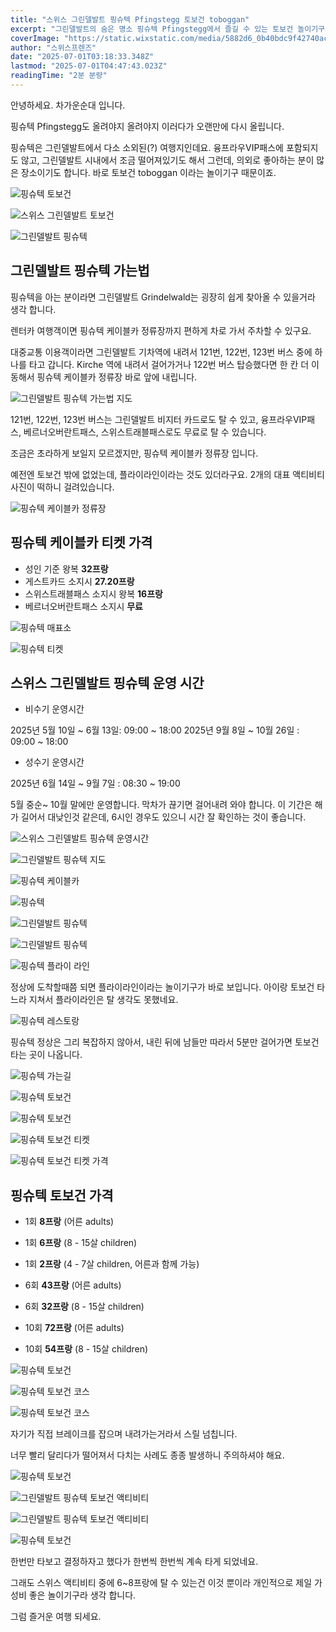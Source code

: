 ```yaml
---
title: "스위스 그린델발트 핑슈텍 Pfingstegg 토보건 toboggan"
excerpt: "그린델발트의 숨은 명소 핑슈텍 Pfingstegg에서 즐길 수 있는 토보건 놀이기구와 케이블카, 그리고 가는 방법과 운영시간, 티켓 요금까지 꼼꼼하게 안내드립니다."
coverImage: "https://static.wixstatic.com/media/5882d6_0b40bdc9f42740aca29f09f713a4659b~mv2.jpg/v1/fill/w_966,h_645,al_c,q_85,enc_avif,quality_auto/5882d6_0b40bdc9f42740aca29f09f713a4659b~mv2.jpg"
author: "스위스프렌즈"
date: "2025-07-01T03:18:33.348Z"
lastmod: "2025-07-01T04:47:43.023Z"
readingTime: "2분 분량"
---
```


안녕하세요. 차가운순대 입니다.

핑슈텍 Pfingstegg도 올려야지 올려야지 이러다가 오랜만에 다시 올립니다.

핑슈텍은 그린델발트에서 다소 소외된(?) 여행지인데요. 융프라우VIP패스에 포함되지도 않고, 그린델발트 시내에서 조금 떨어져있기도 해서 그런데, 의외로 좋아하는 분이 많은 장소이기도 합니다. 바로 토보건 toboggan 이라는 놀이기구 때문이죠.

![핑슈텍 토보건](https://static.wixstatic.com/media/5882d6_ab145d49da534cb783d9164a6d977161~mv2.png/v1/fill/w_966,h_644,al_c,q_90,enc_avif,quality_auto/5882d6_ab145d49da534cb783d9164a6d977161~mv2.png)

![스위스 그린델발트 토보건](https://static.wixstatic.com/media/5882d6_8e3f9faff81f4b8b9f6078353efec8cb~mv2.png/v1/fill/w_966,h_644,al_c,q_90,enc_avif,quality_auto/5882d6_8e3f9faff81f4b8b9f6078353efec8cb~mv2.png)

![그린델발트 핑슈텍](https://static.wixstatic.com/media/5882d6_4aca94650bc94eb39910745a8f08f92a~mv2.png/v1/fill/w_966,h_543,al_c,q_90,enc_avif,quality_auto/5882d6_4aca94650bc94eb39910745a8f08f92a~mv2.png)


## 그린델발트 핑슈텍 가는법

핑슈텍을 아는 분이라면 그린델발트 Grindelwald는 굉장히 쉽게 찾아올 수 있을거라 생각 합니다.

렌터카 여행객이면 핑슈텍 케이블카 정류장까지 편하게 차로 가서 주차할 수 있구요.

대중교통 이용객이라면 그린델발트 기차역에 내려서 121번, 122번, 123번 버스 중에 하나를 타고 갑니다. Kirche 역에 내려서 걸어가거나 122번 버스 탑승했다면 한 칸 더 이동해서 핑슈텍 케이블카 정류장 바로 앞에 내립니다.

![그린델발트 핑슈텍 가는법 지도](https://static.wixstatic.com/media/5882d6_c4897eeef8694bc881936e1dd09e803c~mv2.jpg/v1/fill/w_965,h_544,al_c,q_85,enc_avif,quality_auto/5882d6_c4897eeef8694bc881936e1dd09e803c~mv2.jpg)

121번, 122번, 123번 버스는 그린델발트 비지터 카드로도 탈 수 있고, 융프라우VIP패스, 베르너오버란트패스, 스위스트래블패스로도 무료로 탈 수 있습니다.

조금은 초라하게 보일지 모르겠지만, 핑슈텍 케이블카 정류장 입니다.

예전엔 토보건 밖에 없었는데, 플라이라인이라는 것도 있더라구요. 2개의 대표 액티비티 사진이 떡하니 걸려있습니다.

![핑슈텍 케이블카 정류장](https://static.wixstatic.com/media/5882d6_1e95629646c84a6d835ab9f58c79b72d~mv2.jpeg/v1/fill/w_966,h_725,al_c,q_85,enc_avif,quality_auto/5882d6_1e95629646c84a6d835ab9f58c79b72d~mv2.jpeg)

## 핑슈텍 케이블카 티켓 가격

* 성인 기준 왕복 **32프랑**
* 게스트카드 소지시 **27.20프랑**
* 스위스트래블패스 소지시 왕복 **16프랑**
* 베르너오버란트패스 소지시 **무료**

![핑슈텍 매표소](https://static.wixstatic.com/media/5882d6_41dacf1d9a7e495891eb8446fbf3bad3~mv2.png/v1/fill/w_966,h_543,al_c,q_90,enc_avif,quality_auto/5882d6_41dacf1d9a7e495891eb8446fbf3bad3~mv2.png)

![핑슈텍 티켓](https://static.wixstatic.com/media/5882d6_cfee4f501a8b483db30f5de6cad394b0~mv2.png/v1/fill/w_966,h_543,al_c,q_90,enc_avif,quality_auto/5882d6_cfee4f501a8b483db30f5de6cad394b0~mv2.png)

## 스위스 그린델발트 핑슈텍 운영 시간
  
* 비수기 운영시간

2025년 5월 10일 ~ 6월 13일: 09:00 ~ 18:00
2025년 9월 8일 ~ 10월 26일 : 09:00 ~ 18:00

* 성수기 운영시간

2025년 6월 14일 ~ 9월 7일 : 08:30 ~ 19:00

5월 중순~ 10월 말에만 운영합니다. 막차가 끊기면 걸어내려 와야 합니다. 이 기간은 해가 길어서 대낮인것 같은데, 6시인 경우도 있으니 시간 잘 확인하는 것이 좋습니다.

![스위스 그린델발트 핑슈텍 운영시간](https://static.wixstatic.com/media/5882d6_1e3b698e68c049708748ffa1f6eea823~mv2.jpg/v1/fill/w_966,h_912,al_c,q_85,enc_avif,quality_auto/5882d6_1e3b698e68c049708748ffa1f6eea823~mv2.jpg)

![그린델발트 핑슈텍 지도](https://static.wixstatic.com/media/5882d6_a00b1db31a46440f860f7a022501b9c7~mv2.jpeg/v1/fill/w_966,h_725,al_c,q_85,enc_avif,quality_auto/5882d6_a00b1db31a46440f860f7a022501b9c7~mv2.jpeg)

![핑슈텍 케이블카](https://static.wixstatic.com/media/5882d6_ca841a6a63224c0c9246f2dc1cad8f9d~mv2.jpeg/v1/fill/w_966,h_725,al_c,q_85,enc_avif,quality_auto/5882d6_ca841a6a63224c0c9246f2dc1cad8f9d~mv2.jpeg)

![핑슈텍](https://static.wixstatic.com/media/5882d6_93ee5adb463440d590e9d89401dcec9d~mv2.jpeg/v1/fill/w_966,h_725,al_c,q_85,enc_avif,quality_auto/5882d6_93ee5adb463440d590e9d89401dcec9d~mv2.jpeg)

![그린델발트 핑슈텍](https://static.wixstatic.com/media/5882d6_52b53f96bcdf411fb2a564da43e4760b~mv2.png/v1/fill/w_966,h_543,al_c,q_90,enc_avif,quality_auto/5882d6_52b53f96bcdf411fb2a564da43e4760b~mv2.png)

![그린델발트 핑슈텍](https://static.wixstatic.com/media/5882d6_ffb6b7e9a1694be39993645e48ede294~mv2.png/v1/fill/w_966,h_543,al_c,q_90,enc_avif,quality_auto/5882d6_ffb6b7e9a1694be39993645e48ede294~mv2.png)

![핑슈텍 플라이 라인](https://static.wixstatic.com/media/5882d6_e113f7cf3cc84437b6b3742f6ae23dbd~mv2.png/v1/fill/w_966,h_543,al_c,q_90,enc_avif,quality_auto/5882d6_e113f7cf3cc84437b6b3742f6ae23dbd~mv2.png)

정상에 도착할때쯤 되면 플라이라인이라는 놀이기구가 바로 보입니다. 아이랑 토보건 타느라 지쳐서 플라이라인은 탈 생각도 못했네요.

![핑슈텍 레스토랑](https://static.wixstatic.com/media/5882d6_871ef7858ce14e21a82678b981edec77~mv2.jpeg/v1/fill/w_966,h_725,al_c,q_85,enc_avif,quality_auto/5882d6_871ef7858ce14e21a82678b981edec77~mv2.jpeg)

핑슈텍 정상은 그리 복잡하지 않아서, 내린 뒤에 남들만 따라서 5분만 걸어가면 토보건 타는 곳이 나옵니다.

![핑슈텍 가는길](https://static.wixstatic.com/media/5882d6_fe0a77ef6f9849f29d5f36ee9c6fa5a8~mv2.jpeg/v1/fill/w_966,h_725,al_c,q_85,enc_avif,quality_auto/5882d6_fe0a77ef6f9849f29d5f36ee9c6fa5a8~mv2.jpeg)

![핑슈텍 토보건](https://static.wixstatic.com/media/5882d6_ba53a285ccd54667b5a3ac2a79adcdff~mv2.jpeg/v1/fill/w_966,h_725,al_c,q_85,enc_avif,quality_auto/5882d6_ba53a285ccd54667b5a3ac2a79adcdff~mv2.jpeg)

![핑슈텍 토보건](https://static.wixstatic.com/media/5882d6_09a1ba5f931040f090f570e282d238b5~mv2.jpeg/v1/fill/w_966,h_725,al_c,q_85,enc_avif,quality_auto/5882d6_09a1ba5f931040f090f570e282d238b5~mv2.jpeg)

![핑슈텍 토보건 티켓](https://static.wixstatic.com/media/5882d6_35c3e74db2a748fdbbcee0fc97f73bfb~mv2.jpeg/v1/fill/w_966,h_725,al_c,q_85,enc_avif,quality_auto/5882d6_35c3e74db2a748fdbbcee0fc97f73bfb~mv2.jpeg)

![핑슈텍 토보건 티켓 가격](https://static.wixstatic.com/media/5882d6_61b69d8417274914a2618ce86d004e81~mv2.jpeg/v1/fill/w_966,h_644,al_c,q_85,enc_avif,quality_auto/5882d6_61b69d8417274914a2618ce86d004e81~mv2.jpeg)

## 핑슈텍 토보건 가격

* 1회 **8프랑** (어른 adults)
* 1회 **6프랑** (8 - 15살 children)
* 1회 **2프랑** (4 - 7살 children, 어른과 함께 가능)

* 6회 **43프랑** (어른 adults)
* 6회 **32프랑** (8 - 15살 children)

* 10회 **72프랑** (어른 adults)
* 10회 **54프랑** (8 - 15살 children)

![핑슈텍 토보건](https://static.wixstatic.com/media/5882d6_d8bc881f42b44c90a0a93afb394554f0~mv2.png/v1/fill/w_966,h_644,al_c,q_90,enc_avif,quality_auto/5882d6_d8bc881f42b44c90a0a93afb394554f0~mv2.png)

![핑슈텍 토보건 코스](https://static.wixstatic.com/media/5882d6_d9113694c05645f7ab1e24f0fdf15b71~mv2.png/v1/fill/w_966,h_543,al_c,q_90,enc_avif,quality_auto/5882d6_d9113694c05645f7ab1e24f0fdf15b71~mv2.png)

![핑슈텍 토보건 코스](https://static.wixstatic.com/media/5882d6_d24d155737644e8595c179a2133b2b26~mv2.png/v1/fill/w_966,h_543,al_c,q_90,enc_avif,quality_auto/5882d6_d24d155737644e8595c179a2133b2b26~mv2.png)

자기가 직접 브레이크를 잡으며 내려가는거라서 스릴 넘칩니다.

너무 빨리 달리다가 떨어져서 다치는 사례도 종종 발생하니 주의하셔야 해요.


![핑슈텍 토보건](https://static.wixstatic.com/media/5882d6_ca7beb56e4354ffeabed078e26ba9109~mv2.jpg/v1/fill/w_966,h_645,al_c,q_85,enc_avif,quality_auto/5882d6_ca7beb56e4354ffeabed078e26ba9109~mv2.jpg)

![그린델발트 핑슈텍 토보건 액티비티](https://static.wixstatic.com/media/5882d6_2463a3ea83e74c6e86d22fb3cfcde35e~mv2.png/v1/fill/w_966,h_543,al_c,q_90,enc_avif,quality_auto/5882d6_2463a3ea83e74c6e86d22fb3cfcde35e~mv2.png)

![그린델발트 핑슈텍 토보건 액티비티](https://static.wixstatic.com/media/5882d6_1054f94da64441968d53691da4922306~mv2.png/v1/fill/w_966,h_644,al_c,q_90,enc_avif,quality_auto/5882d6_1054f94da64441968d53691da4922306~mv2.png)

![핑슈텍 토보건](https://static.wixstatic.com/media/5882d6_8fb3c0263c3f4c9ca6db21a152124db0~mv2.png/v1/fill/w_966,h_644,al_c,q_90,enc_avif,quality_auto/5882d6_8fb3c0263c3f4c9ca6db21a152124db0~mv2.png)

한번만 타보고 결정하자고 했다가 한번씩 한번씩 계속 타게 되었네요.

그래도 스위스 액티비티 중에 6~8프랑에 탈 수 있는건 이것 뿐이라 개인적으로 제일 가성비 좋은 놀이기구라 생각 합니다.

그럼 즐거운 여행 되세요.